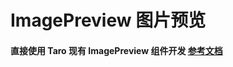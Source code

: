 # ImagePreview 图片预览


#### 直接使用 Taro 现有 ImagePreview 组件开发 [参考文档](https://docs.taro.zone/docs/components/viewContainer/image)